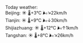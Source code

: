 Today weather:  
Beijing: ☀️   🌡️+3°C 🌬️↘22km/h  
Tianjin: ☀️   🌡️+9°C 🌬️↓30km/h  
Shijiazhuang: ☀️   🌡️+12°C 🌬️↑1km/h  
Tangshan: ☀️   🌡️+8°C 🌬️↘26km/h  
